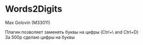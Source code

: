 # Words2Digits

Max Golovin (M33011)

Плагин позволяет заменять буквы на цифры (Ctrl+\ and Ctrl+D)  
За 500р сделаю цифры на буквы
